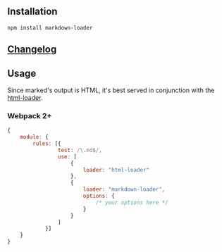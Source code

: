 ## Installation

`npm install markdown-loader`

## [Changelog](CHANGELOG.md) 

## Usage

Since marked's output is HTML, it's best served in conjunction with the [html-loader](https://github.com/webpack/html-loader).

### Webpack 2+

```javascript
{
    module: {
        rules: [{
                test: /\.md$/,
                use: [
                    {
                        loader: "html-loader"
                    },
                    {
                        loader: "markdown-loader",
                        options: {
                            /* your options here */
                        }
                    }
                ]
            }]
    }
}
```